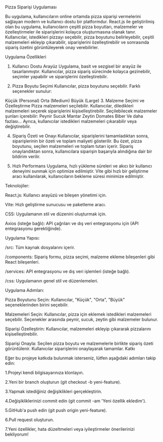 Pizza Siparişi Uygulaması

Bu uygulama, kullanıcıların online ortamda pizza siparişi vermelerini sağlayan modern ve kullanıcı dostu bir platformdur. React.js ile geliştirilmiş olan bu uygulama, kullanıcıların çeşitli pizza boyutları, malzemeler ve özelleştirmeler ile siparişlerini kolayca oluşturmasına olanak tanır. Kullanıcılar, istedikleri pizzayı seçebilir, pizza boyutunu belirleyebilir, çeşitli malzemeleri ekleyip çıkarabilir, siparişlerini özelleştirebilir ve sonrasında sipariş özetini görüntüleyerek onay verebilirler.

Uygulama Özellikleri
1. Kullanıcı Dostu Arayüz
Uygulama, basit ve sezgisel bir arayüz ile tasarlanmıştır. Kullanıcılar, pizza sipariş sürecinde kolayca gezinebilir, seçimler yapabilir ve siparişlerini özelleştirebilir.

2. Pizza Boyutu Seçimi
Kullanıcılar, pizza boyutunu seçebilir. Farklı seçenekler sunulur:

Küçük (Personal)
Orta (Medium)
Büyük (Large)
3. Malzeme Seçimi ve Özelleştirme
Pizza malzemeleri seçilebilir. Kullanıcılar, diledikleri malzemeleri seçerek siparişlerini kişiselleştirebilir. Seçilebilecek malzemeler şunları içerebilir:
Peynir
Sucuk
Mantar
Zeytin
Domates
Biber
Ve daha fazlası…
Ayrıca, kullanıcılar istedikleri malzemeleri çıkarabilir veya değiştirebilir.

4. Sipariş Özeti ve Onayı
Kullanıcılar, siparişlerini tamamladıktan sonra, siparişlerinin bir özeti ve toplam maliyeti gösterilir. Bu özet, pizza boyutunu, seçilen malzemeleri ve toplam tutarı içerir. Sipariş onaylandıktan sonra, kullanıcılara siparişin başarıyla alındığına dair bir bildirim verilir.

5. Hızlı Performans
Uygulama, hızlı yükleme süreleri ve akıcı bir kullanıcı deneyimi sunmak için optimize edilmiştir. Vite gibi hızlı bir geliştirme aracı kullanılarak, kullanıcıların bekleme süresi minimize edilmiştir.

Teknolojiler:

React.js: Kullanıcı arayüzü ve bileşen yönetimi için.

Vite: Hızlı geliştirme sunucusu ve paketleme aracı.

CSS: Uygulamanın stil ve düzenini oluşturmak için.

Axios (isteğe bağlı): API çağrıları ve dış veri entegrasyonu için (API entegrasyonu gerektiğinde).

Uygulama Yapısı:

/src: Tüm kaynak dosyalarını içerir.

/components: Sipariş formu, pizza seçimi, malzeme ekleme bileşenleri gibi React bileşenleri.

/services: API entegrasyonu ve dış veri işlemleri (isteğe bağlı).

/css: Uygulamanın genel stil ve düzenlemeleri.

Uygulama Adımları:

Pizza Boyutunu Seçin: Kullanıcılar, "Küçük", "Orta", "Büyük" seçeneklerinden birini seçebilir.

Malzemeleri Seçin: Kullanıcılar, pizza için eklemek istedikleri malzemeleri seçebilir. Seçenekler arasında peynir, sucuk, zeytin gibi malzemeler bulunur.

Siparişi Özelleştirin: Kullanıcılar, malzemeleri ekleyip çıkararak pizzalarını kişiselleştirebilir.

Siparişi Onayla: Seçilen pizza boyutu ve malzemelerle birlikte sipariş özeti görüntülenir. Kullanıcılar siparişlerini onaylayarak tamamlar.
Katkı

Eğer bu projeye katkıda bulunmak isterseniz, lütfen aşağıdaki adımları takip edin:

1.Projeyi kendi bilgisayarınıza klonlayın.

2.Yeni bir branch oluşturun (git checkout -b yeni-feature).

3.Yapmak istediğiniz değişiklikleri gerçekleştirin.

4.Değişikliklerinizi commit edin (git commit -am 'Yeni özellik ekledim').

5.GitHub'a push edin (git push origin yeni-feature).

6.Pull request oluşturun.

7.Yeni özellikler, hata düzeltmeleri veya iyileştirmeler önerilerinizi bekliyorum!



